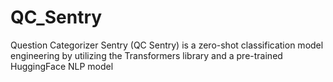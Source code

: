 # QC_Sentry
Question Categorizer Sentry (QC Sentry) is a zero-shot classification model engineering by utilizing the Transformers library and a pre-trained HuggingFace NLP model 

